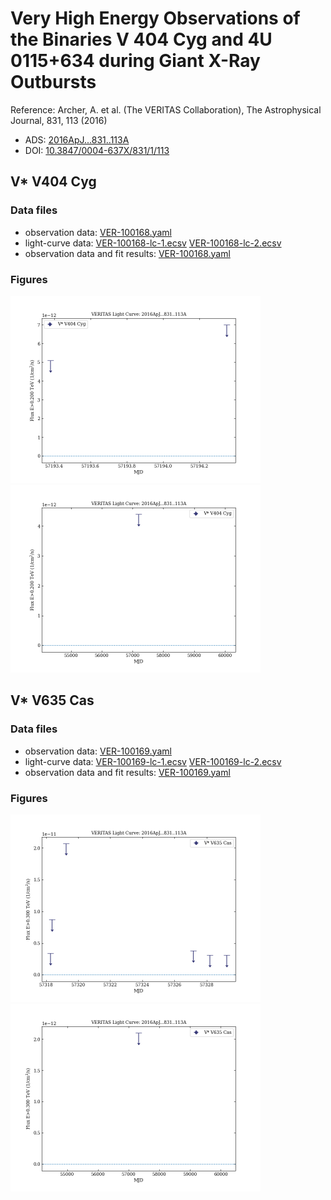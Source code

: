 # Very High Energy Observations of the Binaries V 404 Cyg and 4U 0115+634 during Giant X-Ray Outbursts

Reference:
Archer, A. et al. (The VERITAS Collaboration), The Astrophysical Journal, 831, 113 (2016)

- ADS: [2016ApJ...831..113A](http://adsabs.harvard.edu/abs/2016ApJ...831..113A)
- DOI: [10.3847/0004-637X/831/1/113](https://doi.org/10.3847/0004-637X/831/1/113)

## V* V404 Cyg
### Data files

- observation data: [VER-100168.yaml](VER-100168.yaml)
- light-curve data: [VER-100168-lc-1.ecsv](VER-100168-lc-1.ecsv)  [VER-100168-lc-2.ecsv](VER-100168-lc-2.ecsv)
- observation data and fit results: [VER-100168.yaml](VER-100168.yaml)


### Figures

<img src="figures/2016ApJ...831..113A-VER-100168-1-lc.png" alt="drawing" width="400"/>
<img src="figures/2016ApJ...831..113A-VER-100168-2-lc.png" alt="drawing" width="400"/>


## V* V635 Cas
### Data files

- observation data: [VER-100169.yaml](VER-100169.yaml)
- light-curve data: [VER-100169-lc-1.ecsv](VER-100169-lc-1.ecsv)  [VER-100169-lc-2.ecsv](VER-100169-lc-2.ecsv)
- observation data and fit results: [VER-100169.yaml](VER-100169.yaml)


### Figures

<img src="figures/2016ApJ...831..113A-VER-100169-1-lc.png" alt="drawing" width="400"/>
<img src="figures/2016ApJ...831..113A-VER-100169-2-lc.png" alt="drawing" width="400"/>
